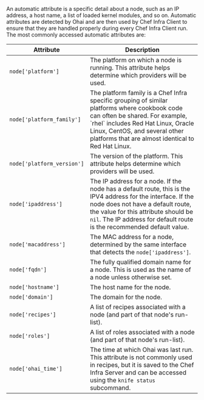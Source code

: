 An automatic attribute is a specific detail about a node, such as an IP
address, a host name, a list of loaded kernel modules, and so on.
Automatic attributes are detected by Ohai and are then used by Chef
Infra Client to ensure that they are handled properly during every Chef
Infra Client run. The most commonly accessed automatic attributes are:

<table>
<colgroup>
<col style="width: 12%" />
<col style="width: 87%" />
</colgroup>
<thead>
<tr class="header">
<th>Attribute</th>
<th>Description</th>
</tr>
</thead>
<tbody>
<tr>
<td><code>node['platform']</code></td>
<td>The platform on which a node is running. This attribute helps determine which providers will be used.</td>
</tr>
<tr>
<td><code>node['platform_family']</code></td>
<td>The platform family is a Chef Infra specific grouping of similar platforms where cookbook code can often be shared. For example, `rhel` includes Red Hat Linux, Oracle Linux, CentOS, and several other platforms that are almost identical to Red Hat Linux.</td>
</tr>
<tr>
<td><code>node['platform_version']</code></td>
<td>The version of the platform. This attribute helps determine which providers will be used.</td>
</tr>
<tr>
<td><code>node['ipaddress']</code></td>
<td>The IP address for a node. If the node has a default route, this is the IPV4 address for the interface. If the node does not have a default route, the value for this attribute should be <code>nil</code>. The IP address for default route is the recommended default value.</td>
</tr>
<tr>
<td><code>node['macaddress']</code></td>
<td>The MAC address for a node, determined by the same interface that detects the <code>node['ipaddress']</code>.</td>
</tr>
<tr>
<td><code>node['fqdn']</code></td>
<td>The fully qualified domain name for a node. This is used as the name of a node unless otherwise set.</td>
</tr>
<tr>
<td><code>node['hostname']</code></td>
<td>The host name for the node.</td>
</tr>
<tr>
<td><code>node['domain']</code></td>
<td>The domain for the node.</td>
</tr>
<tr>
<td><code>node['recipes']</code></td>
<td>A list of recipes associated with a node (and part of that node's run-list).</td>
</tr>
<tr>
<td><code>node['roles']</code></td>
<td>A list of roles associated with a node (and part of that node's run-list).</td>
</tr>
<tr>
<td><code>node['ohai_time']</code></td>
<td>The time at which Ohai was last run. This attribute is not commonly used in recipes, but it is saved to the Chef Infra Server and can be accessed using the <code>knife status</code> subcommand.</td>
</tr>
</tbody>
</table>

